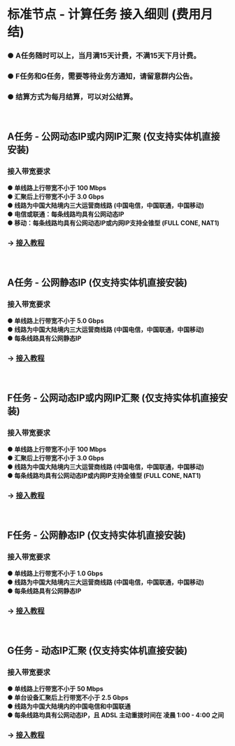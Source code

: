 # 标准节点 - 计算任务 接入细则 (费用月结)

### ● A任务随时可以上，当月满15天计费，不满15天下月计费。   
### ● F任务和G任务，需要等待业务方通知，请留意群内公告。
### ● 结算方式为每月结算，可以对公结算。
<br>

## A任务 - 公网动态IP或内网IP汇聚 (仅支持实体机直接安装)
### 接入带宽要求
**● 单线路上行带宽不小于 100 Mbps**  
**● 汇聚后上行带宽不小于 3.0 Gbps**  
**● 线路为中国大陆境内三大运营商线路 (中国电信，中国联通，中国移动)**  
**● 电信或联通：每条线路均具有公网动态IP**  
**● 移动：每条线路均具有公网动态IP或内网IP支持全锥型 (FULL CONE, NAT1)**  
### -> [接入教程](https://shimo.im/docs/QqJtpkCkYvRTQWvx/)
<br>

## A任务 - 公网静态IP (仅支持实体机直接安装)
### 接入带宽要求
**● 单线路上行带宽不小于 5.0 Gbps  
● 线路为中国大陆境内三大运营商线路 (中国电信，中国联通，中国移动)  
● 每条线路具有公网静态IP**  
### -> [接入教程](https://shimo.im/docs/pDQVDH8pr6Pk8qdv/)
<br>

## F任务 - 公网动态IP或内网IP汇聚 (仅支持实体机直接安装)
### 接入带宽要求
**● 单线路上行带宽不小于 100 Mbps  
● 汇聚后上行带宽不小于 3.0 Gbps  
● 线路为中国大陆境内三大运营商线路 (中国电信，中国联通，中国移动)  
● 每条线路均具有公网动态IP或内网IP支持全锥型 (FULL CONE, NAT1)**  
### -> [接入教程](https://shimo.im/docs/8zcnxNnGM3Ydhl1k/)
<br>

## F任务 - 公网静态IP (仅支持实体机直接安装)
### 接入带宽要求
**● 单线路上行带宽不小于 1.0 Gbps  
● 线路为中国大陆境内三大运营商线路 (中国电信，中国联通，中国移动)  
● 每条线路具有公网静态IP**  
### -> [接入教程](https://shimo.im/docs/0ZvuN6d9AzIUGtEL/)
<br>

## G任务 - 动态IP汇聚 (仅支持实体机直接安装)
### 接入带宽要求
**● 单线路上行带宽不小于 50 Mbps  
● 单台设备汇聚后上行带宽不小于 2.5 Gbps  
● 线路为中国大陆境内的中国电信和中国联通  
● 每条线路均具有公网动态IP，且 ADSL 主动重拨时间在 凌晨 1:00 - 4:00 之间**  
### -> [接入教程](https://shimo.im/docs/KEao6WG4k6MLVoEj/)

